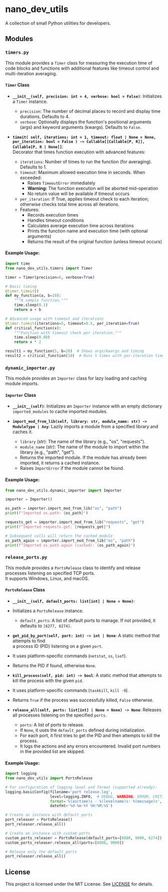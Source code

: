 # nano_dev_utils

A collection of small Python utilities for developers.

## Modules

### `timers.py`

This module provides a `Timer` class for measuring the execution time of code blocks and functions with additional features like timeout control and multi-iteration averaging.

#### `Timer` Class

* **`__init__(self, precision: int = 4, verbose: bool = False)`**: Initializes a `Timer` instance.
    * `precision`: The number of decimal places to record and display time durations. Defaults to 4.
    * `verbose`: Optionally displays the function's positional arguments (args) and keyword arguments (kwargs). Defaults to `False`.

* **`timeit(
        self,
        iterations: int = 1,
        timeout: float | None = None,
        per_iteration: bool = False
    ) -> Callable[[Callable[P, R]], Callable[P, R | None]]`**:   
      Decorator that times function execution with advanced features:
    * `iterations`: Number of times to run the function (for averaging). Defaults to 1.
    * `timeout`: Maximum allowed execution time in seconds. When exceeded:
        * Raises `TimeoutError` immediately
        * **Warning:** The function execution will be aborted mid-operation
        * No return value will be available if timeout occurs
    * `per_iteration`: If True, applies timeout check to each iteration; otherwise checks total time across all iterations.
    * Features:
        * Records execution times
        * Handles timeout conditions
        * Calculates average execution time across iterations
        * Prints the function name and execution time (with optional arguments)
        * Returns the result of the original function (unless timeout occurs)

#### Example Usage:

```python
import time
from nano_dev_utils.timers import Timer

timer = Timer(precision=6, verbose=True)

# Basic timing
@timer.timeit()
def my_function(a, b=10):
    """A sample function."""
    time.sleep(0.1)
    return a + b

# Advanced usage with timeout and iterations
@timer.timeit(iterations=5, timeout=0.5, per_iteration=True)
def critical_function(x):
    """Function with timeout check per iteration."""
    time.sleep(0.08)
    return x * 2

result1 = my_function(5, b=20)  # Shows args/kwargs and timing
result2 = critical_function(10)  # Runs 5 times with per-iteration timeout
```

### `dynamic_importer.py`

This module provides an `Importer` class for lazy loading and caching module imports.

#### `Importer` Class

* **`__init__(self)`**: Initializes an `Importer` instance with an empty dictionary `imported_modules` to cache imported modules.

* **`import_mod_from_lib(self, library: str, module_name: str) -> ModuleType | Any`**: Lazily imports a module from a specified library and caches it.
    * `library` (str): The name of the library (e.g., "os", "requests").
    * `module_name` (str): The name of the module to import within the library (e.g., "path", "get").
    * Returns the imported module. If the module has already been imported, it returns a cached instance.
    * Raises `ImportError` if the module cannot be found.

#### Example Usage:

```python
from nano_dev_utils.dynamic_importer import Importer

importer = Importer()

os_path = importer.import_mod_from_lib("os", "path")
print(f"Imported os.path: {os_path}")

requests_get = importer.import_mod_from_lib("requests", "get")
print(f"Imported requests.get: {requests_get}")

# Subsequent calls will return the cached module
os_path_again = importer.import_mod_from_lib("os", "path")
print(f"Imported os.path again (cached): {os_path_again}")
```

### `release_ports.py`

This module provides a `PortsRelease` class to identify and release processes 
listening on specified TCP ports.    
It supports Windows, Linux, and macOS.

#### `PortsRelease` Class

* **`__init__(self, default_ports: list[int] | None = None)`**: 
* Initializes a `PortsRelease` instance.
    * `default_ports`: A list of default ports to manage. If not provided, it defaults to `[6277, 6274]`.

* **`get_pid_by_port(self, port: int) -> int | None`**: A static method that attempts to find   
     a process ID (PID) listening on a given `port`.       
*    It uses platform-specific commands (`netstat`, `ss`, `lsof`).       
*    Returns the PID if found, otherwise `None`.    

* **`kill_process(self, pid: int) -> bool`**: A static method that attempts to kill the process 
  with the given `pid`.   
* It uses platform-specific commands (`taskkill`, `kill -9`). 
* Returns `True` if the process was successfully killed, `False` otherwise. 

* **`release_all(self, ports: list[int] | None = None) -> None`**: Releases all processes listening on the specified `ports`.   
    * `ports`: A list of ports to release.   
    * If `None`, it uses the `default_ports` defined during initialization.   
    * For each port, it first tries to get the PID and then attempts to kill the process.       
    * It logs the actions and any errors encountered. Invalid port numbers in the provided list are skipped.

#### Example Usage:

```python
import logging
from nano_dev_utils import PortsRelease

# For configuration of logging level and format (supported already):  
logging.basicConfig(filename='port release.log',
                    level=logging.INFO,  # DEBUG, WARNING, ERROR, CRITICAL 
                    format='%(asctime)s - %(levelname)s: %(message)s',
                    datefmt='%d-%m-%Y %H:%M:%S')

# Create an instance with default ports
port_releaser = PortsRelease()
port_releaser.release_all()

# Create an instance with custom ports
custom_ports_releaser = PortsRelease(default_ports=[8080, 9000, 6274])
custom_ports_releaser.release_all(ports=[8080, 9000])

# Release only the default ports
port_releaser.release_all()
```

## License
This project is licensed under the MIT License. 
See [LICENSE](LICENSE) for details.